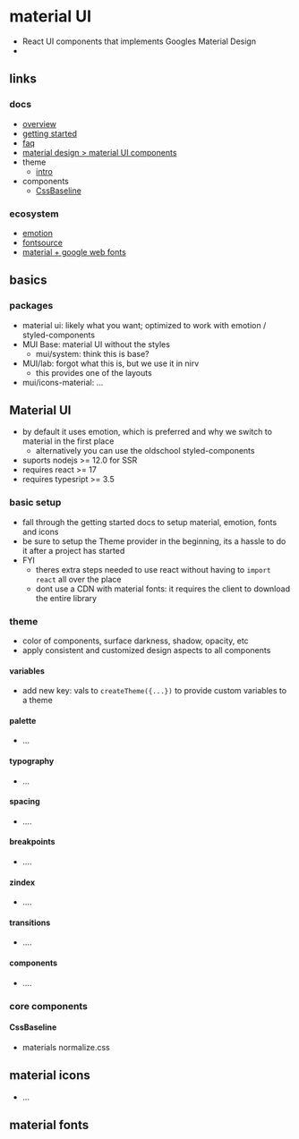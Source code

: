 # material UI

- React UI components that implements Googles Material Design
-

## links

### docs

- [overview](https://mui.com/material-ui/getting-started/overview/)
- [getting started](https://mui.com/material-ui/getting-started/installation/)
- [faq](https://mui.com/material-ui/getting-started/faq/)
- [material design > material UI components](https://mui.com/material-ui/getting-started/supported-components/)
- theme
  - [intro](https://mui.com/material-ui/customization/theming/)
- components
  - [CssBaseline](https://mui.com/material-ui/react-css-baseline/)

### ecosystem

- [emotion](https://emotion.sh/docs/introduction)
- [fontsource](https://fontsource.org/docs/introduction)
- [material + google web fonts](https://fonts.google.com/icons?icon.set=Material+Icons)

## basics

### packages

- material ui: likely what you want; optimized to work with emotion / styled-components
- MUI Base: material UI without the styles
  - mui/system: think this is base?
- MUI/lab: forgot what this is, but we use it in nirv
  - this provides one of the layouts
- mui/icons-material: ...

## Material UI

- by default it uses emotion, which is preferred and why we switch to material in the first place
  - alternatively you can use the oldschool styled-components
- suports nodejs >= 12.0 for SSR
- requires react >= 17
- requires typesript >= 3.5

### basic setup

- fall through the getting started docs to setup material, emotion, fonts and icons
- be sure to setup the Theme provider in the beginning, its a hassle to do it after a project has started
- FYI
  - theres extra steps needed to use react without having to `import react` all over the place
  - dont use a CDN with material fonts: it requires the client to download the entire library

### theme

- color of components, surface darkness, shadow, opacity, etc
- apply consistent and customized design aspects to all components

#### variables

- add new key: vals to `createTheme({...})` to provide custom variables to a theme

#### palette

- ...

#### typography

- ...

#### spacing

- ....

#### breakpoints

- ....

#### zindex

- ....

#### transitions

- ....

#### components

- ....

### core components

#### CssBaseline

- materials normalize.css

## material icons

- ...

## material fonts
